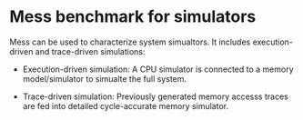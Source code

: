 # Mess benchmark for simulators

Mess can be used to characterize system simualtors. It includes execution-driven and trace-driven simulations:

- Execution-driven simulation: A CPU simulator is connected to a memory model/simulator to simualte the full system. 

- Trace-driven simulation: Previously generated memory accesss traces are fed into detailed cycle-accurate memory simulator. 




